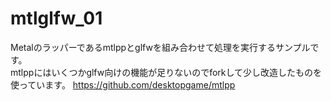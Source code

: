 # mtlglfw_01
Metalのラッパーであるmtlppとglfwを組み合わせて処理を実行するサンプルです。  
mtlppにはいくつかglfw向けの機能が足りないのでforkして少し改造したものを使っています。
https://github.com/desktopgame/mtlpp